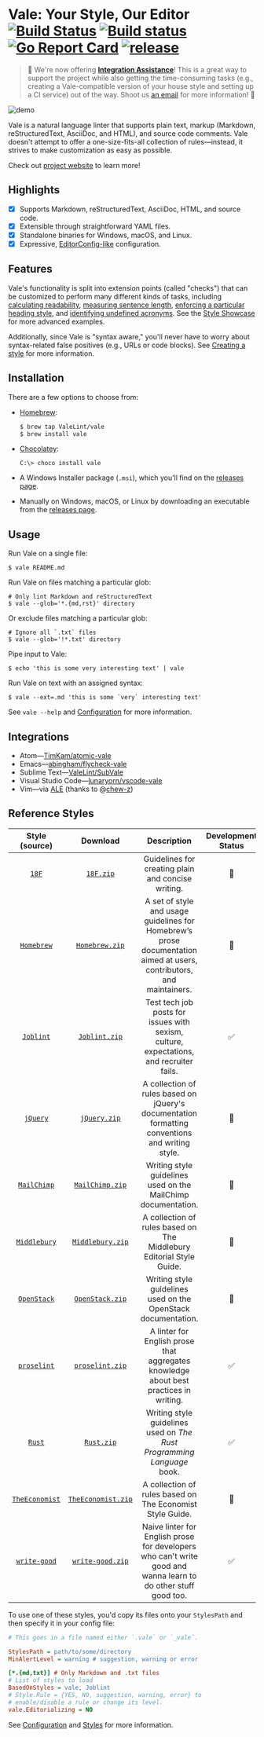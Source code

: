 # Vale: Your Style, Our Editor [![Build Status](https://travis-ci.org/ValeLint/vale.svg?branch=master)](https://travis-ci.org/ValeLint/vale) [![Build status](https://ci.appveyor.com/api/projects/status/snk0oo6ih1nwuf6r/branch/master?svg=true)](https://ci.appveyor.com/project/jdkato/vale/branch/master) [![Go Report Card](https://goreportcard.com/badge/github.com/ValeLint/vale)](https://goreportcard.com/report/github.com/ValeLint/vale) [![release](https://img.shields.io/github/release/valelint/vale.svg)](https://github.com/ValeLint/vale/releases/latest)

> :star2: We're now offering [**Integration Assistance**](https://valelint.github.io/)! This is a great way to support the project while also getting the time-consuming tasks (e.g., creating a Vale-compatible version of your house style and setting up a CI service) out of the way. Shoot us <a href="mailto:joseph@jdkato.io" target="_top">an email</a> for more information! :star2: 

![demo](https://cloud.githubusercontent.com/assets/8785025/22951386/df064226-f2bd-11e6-84e3-4cedfc098528.png)

Vale is a natural language linter that supports plain text, markup (Markdown, reStructuredText, AsciiDoc, and HTML), and source code comments. Vale doesn't attempt to offer a one-size-fits-all collection of rules&mdash;instead, it strives to make customization as easy as possible.

Check out [project website](https://valelint.github.io/docs/) to learn more!

## Highlights

- [X] Supports Markdown, reStructuredText, AsciiDoc, HTML, and source code.
- [X] Extensible through straightforward YAML files.
- [X] Standalone binaries for Windows, macOS, and Linux.
- [X] Expressive, [EditorConfig-like](http://editorconfig.org/) configuration.

## Features

Vale's functionality is split into extension points (called "checks") that can be customized to perform many different kinds of tasks, including [calculating readability](https://github.com/ValeLint/vale/blob/master/styles/demo/Reading.yml), [measuring sentence length](https://github.com/ValeLint/vale/blob/master/styles/jQuery/SentenceLength.yml), [enforcing a particular heading style](https://github.com/ValeLint/vale/blob/master/styles/18F/Titles.yml), and [identifying undefined acronyms](https://github.com/ValeLint/vale/blob/master/styles/TheEconomist/UnexpandedAcronyms.yml). See the [Style Showcase](https://valelint.github.io/docs/showcase/) for more advanced examples.

Additionally, since Vale is "syntax aware," you'll never have to worry about syntax-related false positives (e.g., URLs or code blocks). See [Creating a style](https://valelint.github.io/docs/styles/#creating-a-style) for more information.

## Installation

There are a few options to choose from:

- [Homebrew](http://brew.sh):

    ```bash
    $ brew tap ValeLint/vale
    $ brew install vale
    ```
- [Chocolatey](https://chocolatey.org/packages/vale/):

     ```shell
     C:\> choco install vale
     ```

- A Windows Installer package (`.msi`), which you'll find on the [releases page](https://github.com/valelint/vale/releases).
- Manually on Windows, macOS, or Linux by downloading an executable from the [releases page](https://github.com/valelint/vale/releases).

## Usage

Run Vale on a single file:

```shell
$ vale README.md
```

Run Vale on files matching a particular glob:

```shell
# Only lint Markdown and reStructuredText
$ vale --glob='*.{md,rst}' directory
```

Or exclude files matching a particular glob:

```shell
# Ignore all `.txt` files
$ vale --glob='!*.txt' directory
```

Pipe input to Vale:

```shell
$ echo 'this is some very interesting text' | vale
```

Run Vale on text with an assigned syntax:

```shell
$ vale --ext=.md 'this is some `very` interesting text'
```

See `vale --help` and [Configuration](https://valelint.github.io/docs/config/) for more information.

## Integrations

- Atom&mdash;[TimKam/atomic-vale](https://github.com/TimKam/atomic-vale)
- Emacs&mdash;[abingham/flycheck-vale](https://github.com/abingham/flycheck-vale)
- Sublime Text&mdash;[ValeLint/SubVale](https://github.com/ValeLint/SubVale)
- Visual Studio Code&mdash;[lunaryorn/vscode-vale](https://marketplace.visualstudio.com/items?itemName=lunaryorn.vale)
- Vim&mdash;via [ALE](https://github.com/w0rp/ale) (thanks to @[chew-z](https://github.com/chew-z))

## Reference Styles

|           Style (source)           |               Download                |                                                      Description                                                      | Development Status |
|:----------------------------------:|:-------------------------------------:|:---------------------------------------------------------------------------------------------------------------------:|:------------------:|
|          [`18F`][18F-src]          |          [`18F.zip`][18F-dl]          |                                  Guidelines for creating plain and concise writing.                                   |   :construction:   |
|     [`Homebrew`][Homebrew-src]     |     [`Homebrew.zip`][Homebrew-dl]     | A set of style and usage guidelines for Homebrew’s prose documentation aimed at users, contributors, and maintainers. |   :construction:   |
|      [`Joblint`][Joblint-src]      |      [`Joblint.zip`][Joblint-dl]      |                Test tech job posts for issues with sexism, culture, expectations, and recruiter fails.                | :white_check_mark: |
|       [`jQuery`][jQuery-src]       |       [`jQuery.zip`][jQuery-dl]       |            A collection of rules based on jQuery's documentation formatting conventions and writing style.            |   :construction:   |
|    [`MailChimp`][MailChimp-src]    |    [`MailChimp.zip`][MailChimp-dl]    |                             Writing style guidelines used on the MailChimp documentation.                             |   :construction:   |
|   [`Middlebury`][Middlebury-src]   |   [`Middlebury.zip`][Middlebury-dl]   |                         A collection of rules based on The Middlebury Editorial Style Guide.                          |   :construction:   |
|    [`OpenStack`][OpenStack-src]    |    [`OpenStack.zip`][OpenStack-dl]    |                             Writing style guidelines used on the OpenStack documentation.                             |   :construction:   |
|    [`proselint`][proselint-src]    |    [`proselint.zip`][proselint-dl]    |                 A linter for English prose that aggregates knowledge about best practices in writing.                 | :white_check_mark: |
|         [`Rust`][Rust-src]         |         [`Rust.zip`][Rust-dl]         |                        Writing style guidelines used on *The Rust Programming Language* book.                         | :white_check_mark: |
| [`TheEconomist`][TheEconomist-src] | [`TheEconomist.zip`][TheEconomist-dl] |                               A collection of rules based on The Economist Style Guide.                               |   :construction:   |
|   [`write-good`][write-good-src]   |   [`write-good.zip`][write-good-dl]   |    Naive linter for English prose for developers who can't write good and wanna learn to do other stuff good too.     | :white_check_mark: |

To use one of these styles, you'd copy its files onto your `StylesPath` and then specify it in your config file:

```ini
# This goes in a file named either `.vale` or `_vale`.

StylesPath = path/to/some/directory
MinAlertLevel = warning # suggestion, warning or error

[*.{md,txt}] # Only Markdown and .txt files
# List of styles to load
BasedOnStyles = vale, Joblint
# Style.Rule = {YES, NO, suggestion, warning, error} to
# enable/disable a rule or change its level.
vale.Editorializing = NO
```

See [Configuration](https://valelint.github.io/docs/config/) and [Styles](https://valelint.github.io/docs/styles/) for more information.

<!-- styles -->

[write-good-src]: https://github.com/btford/write-good
[write-good-dl]: https://github.com/ValeLint/docs/raw/master/styles/write-good.zip

[Joblint-src]: https://github.com/rowanmanning/joblint
[Joblint-dl]: https://github.com/ValeLint/docs/raw/master/styles/Joblint.zip

[jQuery-src]: https://contribute.jquery.org/style-guide/prose/
[jQuery-dl]: https://github.com/ValeLint/docs/raw/master/styles/jQuery.zip

[TheEconomist-src]: https://shop.economist.com/products/style-guide
[TheEconomist-dl]: https://github.com/ValeLint/docs/raw/master/styles/TheEconomist.zip

[Homebrew-src]: http://docs.brew.sh/Prose-Style-Guidelines.html
[Homebrew-dl]: https://github.com/ValeLint/docs/raw/master/styles/Homebrew.zip

[Middlebury-src]: https://middlebury.github.io/styleguide/editorial/
[Middlebury-dl]: https://github.com/ValeLint/docs/raw/master/styles/Middlebury.zip

[18F-src]: https://pages.18f.gov/content-guide/
[18F-dl]: https://github.com/ValeLint/docs/raw/master/styles/18F.zip

[OpenStack-src]: https://docs.openstack.org/contributor-guide/writing-style.html
[OpenStack-dl]: https://github.com/ValeLint/docs/raw/master/styles/OpenStack.zip

[MailChimp-src]: http://styleguide.mailchimp.com/
[MailChimp-dl]: https://github.com/ValeLint/docs/raw/master/styles/MailChimp.zip

[Rust-src]: https://github.com/rust-lang/book/blob/master/second-edition/style-guide.md
[Rust-dl]: https://github.com/ValeLint/docs/raw/master/styles/Rust.zip

[proselint-src]: https://github.com/amperser/proselint
[proselint-dl]: https://github.com/ValeLint/docs/raw/master/styles/proselint.zip
